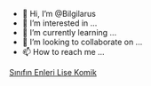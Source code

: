 - 👋 Hi, I’m @Bilgilarus
- 👀 I’m interested in ...
- 🌱 I’m currently learning ...
- 💞️ I’m looking to collaborate on ...
- 📫 How to reach me ...

<!---
Bilgilarus/Bilgilarus is a ✨ special ✨ repository because its `README.md` (this file) appears on your GitHub profile.
You can click the Preview link to take a look at your changes.
--->
<a href="https://bilgilarus.com/sinifin-enleri-lise-komik/">Sınıfın Enleri Lise Komik</a>
